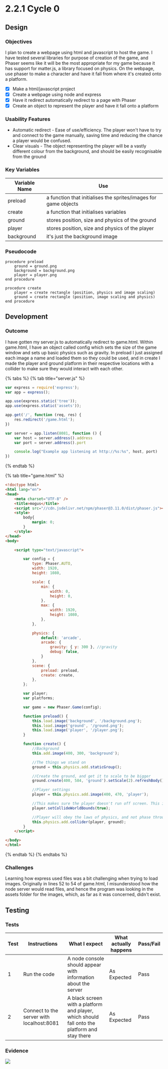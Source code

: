 # 2.2.1 Cycle 0

## Design

### Objectives

I plan to create a webpage using html and javascript to host the game. I have tested several libraries for purpose of creation of the game, and Phaser seems like it will be the most appropriate for my game because it has support for matter.js, a library focused on physics. On the webpage, use phaser to make a character and have it fall from where it's created onto a platform.

* [x] Make a html/javascript project
* [x] Create a webpage using node and express
* [x] Have it redirect automatically redirect to a page with Phaser
* [x] Create an object to represent the player and have it fall onto a platform

### Usability Features

* Automatic redirect - Ease of use/efficiency. The player won't have to try and connect to the game manually, saving time and reducing the chance a player would be confused.
* Clear visuals - The object representing the player will be a vastly different colour from the background, and should be easily recognisable from the ground

### Key Variables

| Variable Name | Use                                                             |
| ------------- | --------------------------------------------------------------- |
| preload       | a function that initialises the sprites/images for game objects |
| create        | a function that initialises variables                           |
| ground        | stores position, size and physics of the ground                 |
| player        | stores position, size and physics of the player                 |
| background    | it's just the background image                                  |

### Pseudocode

```
procedure preload
    ground = ground.png
    background = background.png
    player = player.png
end procedure

procedure create
    player = create rectangle (position, physics and image scaling)
    ground = create rectangle (position, image scaling and physics)
end procedure
```

## Development

### Outcome

I have gotten my server.js to automatically redirect to game.html. Within game.html, I have an object called config which sets the size of the game window and sets up basic physics such as gravity. In preload I just assigned each image a name and loaded them so they could be used, and in create I made the player and ground platform in their respective locations with a collider to make sure they would interact with each other.

{% tabs %}
{% tab title="server.js" %}
```javascript
var express = require('express');
var app = express();

app.use(express.static('tree'));
app.use(express.static('assets'));

app.get('/', function (req, res) {
    res.redirect('/game.html');
})

var server = app.listen(8081, function () {
    var host = server.address().address
    var port = server.address().port

    console.log("Example app listening at http://%s:%s", host, port)
})
```
{% endtab %}

{% tab title="game.html" %}
```html
<!doctype html>
<html lang="en">
<head>
    <meta charset="UTF-8" />
    <title>mogus</title>
    <script src="//cdn.jsdelivr.net/npm/phaser@3.11.0/dist/phaser.js"></script>
    <style>
        body{
            margin: 0;
        }
    </style>
</head>
<body>

    <script type="text/javascript">

        var config = {
            type: Phaser.AUTO,
            width: 1920,
            height: 1080,

            scale: {
                min: {
                    width: 0,
                    height: 0,
                },
                max: {
                    width: 1920,
                    height: 1080,
                },
            },

            physics: {
                default: 'arcade',
                arcade: {
                    gravity: { y: 300 }, //gravity
                    debug: false,
                }
            },
            scene: {
                preload: preload,
                create: create,
            },
        };

        var player;
        var platforms;

        var game = new Phaser.Game(config);

        function preload() {
            this.load.image('background', '/background.png');
            this.load.image('ground', '/ground.png');
            this.load.image('player', '/player.png');
        }

        function create() {
            //Background
            this.add.image(400, 300, 'background');

            //The things we stand on
            ground = this.physics.add.staticGroup();

            //Create the ground, and get it to scale to be bigger
            ground.create(400, 584, 'ground').setScale(2).refreshBody();

            //Player settings
            player = this.physics.add.image(400, 470, 'player');

            //This makes sure the player doesn't run off screen. This is only temporary for testing purposes.
            player.setCollideWorldBounds(true);

            //Player will obey the laws of physics, and not phase through solid ground
            this.physics.add.collider(player, ground);
        }
    </script>

</body>
</html>
```
{% endtab %}
{% endtabs %}

### Challenges

Learning how express used files was a bit challenging when trying to load images. Originally in lines 52 to 54 of game.html, I misunderstood how the node server would read files, and hence the program was looking in the assets folder for the images, which, as far as it was concerned, didn't exist.

## Testing

### Tests

| Test | Instructions                              | What I expect                                                                                 | What actually happens | Pass/Fail |
| ---- | ----------------------------------------- | --------------------------------------------------------------------------------------------- | --------------------- | --------- |
| 1    | Run the code                              | A node console should appear with information about the server                                | As Expected           | Pass      |
| 2    | Connect to the server with localhost:8081 | A black screen with a platform and player, which should fall onto the platform and stay there | As Expected           | Pass      |

### Evidence

![](<../.gitbook/assets/image (3).png>)
